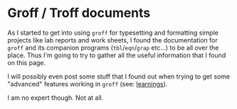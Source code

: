# Groff / Troff documents
As I started to get into using `groff` for typesetting and formatting 
simple projects like lab reports and work sheets,
I found the documentation for `groff` and its companion programs (`tbl`/`eqn`/`grap` etc...) 
to be all over the place.
Thus I'm going to try to gather all the useful information that I found on this page.

I will possibly even post some stuff that I found out when trying to get some "advanced" 
features working in `groff` (see: [learnings](learnings)).

I am no expert though. Not at all.
